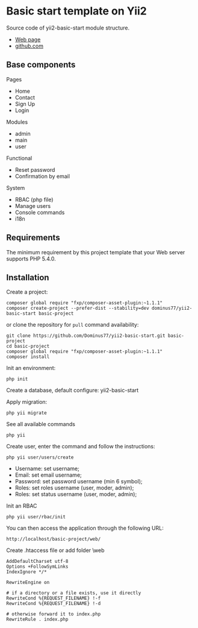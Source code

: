 Basic start template on Yii2
============================

Source code of yii2-basic-start module structure.

- [Web page](http://dominus77.github.io/yii2-basic-start)
- [github.com](https://github.com/Dominus77/yii2-basic-start)

Base components
------

Pages
- Home
- Contact
- Sign Up
- Login

Modules
- admin
- main
- user

Functional
- Reset password
- Confirmation by email

System
- RBAC (php file)
- Manage users
- Console commands
- i18n

Requirements
------

The minimum requirement by this project template that your Web server supports PHP 5.4.0.

Installation
------

Create a project:

~~~
composer global require "fxp/composer-asset-plugin:~1.1.1"
composer create-project --prefer-dist --stability=dev dominus77/yii2-basic-start basic-project
~~~

or clone the repository for `pull` command availability:

~~~
git clone https://github.com/Dominus77/yii2-basic-start.git basic-project
cd basic-project
composer global require "fxp/composer-asset-plugin:~1.1.1"
composer install
~~~

Init an environment:

~~~
php init
~~~

Create a database, default configure: yii2-basic-start

Apply migration:

~~~
php yii migrate
~~~

See all available commands

~~~
php yii
~~~

Create user, enter the command and follow the instructions:

~~~
php yii user/users/create
~~~

- Username: set username;
- Email: set email username;
- Password: set password username (min 6 symbol);
- Roles: set roles username (user, moder, admin);
- Roles: set status username (user, moder, admin);

Init an RBAC

~~~
php yii user/rbac/init
~~~

You can then access the application through the following URL:

~~~
http://localhost/basic-project/web/
~~~

Create .htaccess file or add folder \web

~~~
AddDefaultCharset utf-8
Options +FollowSymLinks
IndexIgnore */*

RewriteEngine on

# if a directory or a file exists, use it directly
RewriteCond %{REQUEST_FILENAME} !-f
RewriteCond %{REQUEST_FILENAME} !-d

# otherwise forward it to index.php
RewriteRule . index.php
~~~
